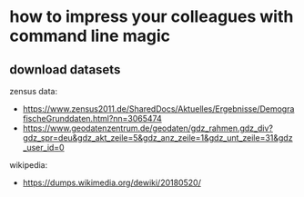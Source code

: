 # how to impress your colleagues with command line magic

## download datasets

zensus data:
- https://www.zensus2011.de/SharedDocs/Aktuelles/Ergebnisse/DemografischeGrunddaten.html?nn=3065474
- https://www.geodatenzentrum.de/geodaten/gdz_rahmen.gdz_div?gdz_spr=deu&gdz_akt_zeile=5&gdz_anz_zeile=1&gdz_unt_zeile=31&gdz_user_id=0

wikipedia:
- https://dumps.wikimedia.org/dewiki/20180520/

